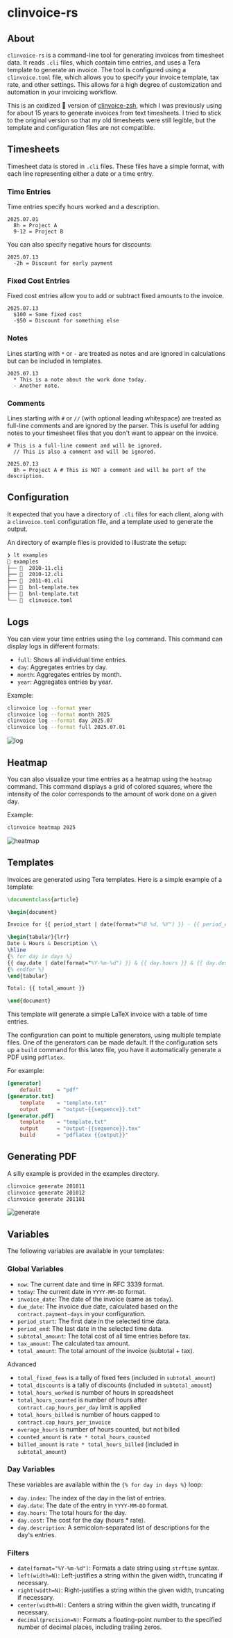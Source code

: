 # clinvoice-rs

## About

`clinvoice-rs` is a command-line tool for generating invoices from timesheet data. It reads `.cli` files, which contain time entries, and uses a Tera template to generate an invoice. The tool is configured using a `clinvoice.toml` file, which allows you to specify your invoice template, tax rate, and other settings. This allows for a high degree of customization and automation in your invoicing workflow.

This is an oxidized 🦀 version of [clinvoice-zsh](https://github.com/bartman/clinvoice-zsh), which I was previously using for about 15 years to generate invoices from text timesheets.
I tried to stick to the original version so that my old timesheets were still legible, but the template and configuration files are not compatible.

## Timesheets

Timesheet data is stored in `.cli` files. These files have a simple format, with each line representing either a date or a time entry.

### Time Entries

Time entries specify hours worked and a description.

```
2025.07.01
  8h = Project A
  9-12 = Project B
```

You can also specify negative hours for discounts:

```
2025.07.13
  -2h = Discount for early payment
```

### Fixed Cost Entries

Fixed cost entries allow you to add or subtract fixed amounts to the invoice.

```
2025.07.13
  $100 = Some fixed cost
  -$50 = Discount for something else
```

### Notes

Lines starting with `*` or `-` are treated as notes and are ignored in calculations but can be included in templates.

```
2025.07.13
  * This is a note about the work done today.
  - Another note.
```

### Comments

Lines starting with `#` or `//` (with optional leading whitespace) are treated as full-line comments and are ignored by the parser. This is useful for adding notes to your timesheet files that you don't want to appear on the invoice.

```
# This is a full-line comment and will be ignored.
  // This is also a comment and will be ignored.

2025.07.13
  8h = Project A # This is NOT a comment and will be part of the description.
```

## Configuration

It expected that you have a directory of `.cli` files for each client, along with a `clinvoice.toml` configuration file, and a template used to generate the output.

An directory of example files is provided to illustrate the setup:

```sh
❯ lt examples
 examples
├──   2010-11.cli
├──   2010-12.cli
├──   2011-01.cli
├──   bnl-template.tex
├──   bnl-template.txt
└──   clinvoice.toml
```

## Logs

You can view your time entries using the `log` command. This command can display logs in different formats:

*   `full`: Shows all individual time entries.
*   `day`: Aggregates entries by day.
*   `month`: Aggregates entries by month.
*   `year`: Aggregates entries by year.

Example:

```bash
clinvoice log --format year
clinvoice log --format month 2025
clinvoice log --format day 2025.07
clinvoice log --format full 2025.07.01
```

![log](examples/clinvoice-log-month.png)

## Heatmap

You can also visualize your time entries as a heatmap using the `heatmap` command. This command displays a grid of colored squares, where the intensity of the color corresponds to the amount of work done on a given day.

Example:

```bash
clinvoice heatmap 2025
```

![heatmap](examples/clinvoice-heatmap.png)

## Templates

Invoices are generated using Tera templates. Here is a simple example of a template:

```latex
\documentclass{article}

\begin{document}

Invoice for {{ period_start | date(format="%B %d, %Y") }} - {{ period_end | date(format="%B %d, %Y") }}

\begin{tabular}{lrr}
Date & Hours & Description \\
\hline
{% for day in days %}
{{ day.date | date(format="%Y-%m-%d") }} & {{ day.hours }} & {{ day.description }} \\
{% endfor %}
\end{tabular}

Total: {{ total_amount }}

\end{document}
```

This template will generate a simple LaTeX invoice with a table of time entries.

The configuration can point to multiple generators, using multiple template
files. One of the generators can be made default. If the configuration sets up
a `build` command for this latex file, you have it automatically generate a PDF
using `pdflatex`.

For example:

```toml
[generator]
    default     = "pdf"
[generator.txt]
    template    = "template.txt"
    output      = "output-{{sequence}}.txt"
[generator.pdf]
    template    = "template.txt"
    output      = "output-{{sequence}}.tex"
    build       = "pdflatex {{output}}"
```

## Generating PDF

A silly example is provided in the examples directory.

```sh
clinvoice generate 201011
clinvoice generate 201012
clinvoice generate 201101
```

![generate](examples/clinvoice-generate.png)


## Variables

The following variables are available in your templates:

### Global Variables

*   `now`: The current date and time in RFC 3339 format.
*   `today`: The current date in `YYYY-MM-DD` format.
*   `invoice_date`: The date of the invoice (same as `today`).
*   `due_date`: The invoice due date, calculated based on the `contract.payment-days` in your configuration.
*   `period_start`: The first date in the selected time data.
*   `period_end`: The last date in the selected time data.
*   `subtotal_amount`: The total cost of all time entries before tax.
*   `tax_amount`: The calculated tax amount.
*   `total_amount`: The total amount of the invoice (subtotal + tax).

Advanced

* `total_fixed_fees` is a tally of fixed fees (included in `subtotal_amount`)
* `total_discounts` is a tally of discounts (included in `subtotal_amount`)
* `total_hours_worked` is number of hours in spreadsheet
* `total_hours_counted` is number of hours after `contract.cap_hours_per_day` limit is applied
* `total_hours_billed` is number of hours capped to `contract.cap_hours_per_invoice`
* `overage_hours` is number of hours counted, but not billed
* `counted_amount` is `rate * total_hours_counted`
* `billed_amount` is `rate * total_hours_billed` (included in `subtotal_amount`)

### Day Variables

These variables are available within the `{% for day in days %}` loop:

*   `day.index`: The index of the day in the list of entries.
*   `day.date`: The date of the entry in `YYYY-MM-DD` format.
*   `day.hours`: The total hours for the day.
*   `day.cost`: The cost for the day (hours * rate).
*   `day.description`: A semicolon-separated list of descriptions for the day's entries.

### Filters

*   `date(format="%Y-%m-%d")`: Formats a date string using `strftime` syntax.
*   `left(width=N)`: Left-justifies a string within the given width, truncating if necessary.
*   `right(width=N)`: Right-justifies a string within the given width, truncating if necessary.
*   `center(width=N)`: Centers a string within the given width, truncating if necessary.
*   `decimal(precision=N)`: Formats a floating-point number to the specified number of decimal places, including trailing zeros.

